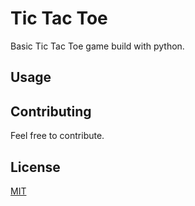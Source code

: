 # Tic Tac Toe
Basic Tic Tac Toe game build with python.

## Usage

## Contributing
Feel free to contribute.

## License
[MIT](https://choosealicense.com/licenses/mit/)


